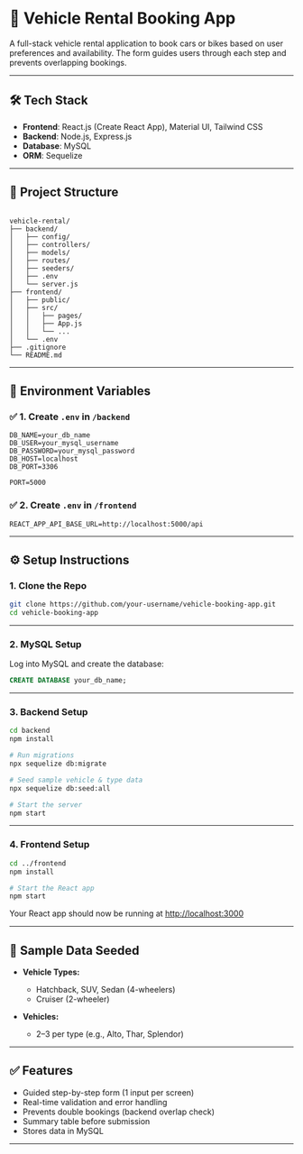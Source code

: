 # 🚗 Vehicle Rental Booking App

A full-stack vehicle rental application to book cars or bikes based on user preferences and availability. The form guides users through each step and prevents overlapping bookings.

---

## 🛠 Tech Stack

- **Frontend**: React.js (Create React App), Material UI, Tailwind CSS
- **Backend**: Node.js, Express.js
- **Database**: MySQL
- **ORM**: Sequelize

---

## 📁 Project Structure

```

vehicle-rental/
├── backend/
│   ├── config/
│   ├── controllers/
│   ├── models/
│   ├── routes/
│   ├── seeders/
│   ├── .env
│   └── server.js
├── frontend/
│   ├── public/
│   ├── src/
│   │   ├── pages/
│   │   ├── App.js
│   │   └── ...
│   └── .env
├── .gitignore
└── README.md

````

---

## 🔧 Environment Variables

### ✅ 1. Create `.env` in `/backend`

```env
DB_NAME=your_db_name
DB_USER=your_mysql_username
DB_PASSWORD=your_mysql_password
DB_HOST=localhost
DB_PORT=3306

PORT=5000
````

### ✅ 2. Create `.env` in `/frontend`

```env
REACT_APP_API_BASE_URL=http://localhost:5000/api
```

---

## ⚙️ Setup Instructions

### 1. Clone the Repo

```bash
git clone https://github.com/your-username/vehicle-booking-app.git
cd vehicle-booking-app
```

---

### 2. MySQL Setup

Log into MySQL and create the database:

```sql
CREATE DATABASE your_db_name;
```

---

### 3. Backend Setup

```bash
cd backend
npm install

# Run migrations
npx sequelize db:migrate

# Seed sample vehicle & type data
npx sequelize db:seed:all

# Start the server
npm start
```

---

### 4. Frontend Setup

```bash
cd ../frontend
npm install

# Start the React app
npm start
```

Your React app should now be running at [http://localhost:3000](http://localhost:3000)

---

## 🧪 Sample Data Seeded

* **Vehicle Types:**

  * Hatchback, SUV, Sedan (4-wheelers)
  * Cruiser (2-wheeler)

* **Vehicles:**

  * 2–3 per type (e.g., Alto, Thar, Splendor)

---

## ✅ Features

* Guided step-by-step form (1 input per screen)
* Real-time validation and error handling
* Prevents double bookings (backend overlap check)
* Summary table before submission
* Stores data in MySQL

---